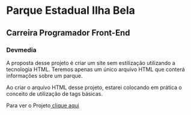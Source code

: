 <h1>Parque Estadual Ilha Bela</h1>
<h2>Carreira Programador Front-End</h2>
<h3>Devmedia</h3>
<p>A proposta desse projeto é criar um site sem estilização utilizando a tecnologia HTML. Teremos apenas um único arquivo HTML que conterá informações sobre um parque.</p>
<p>Ao criar o arquivo HTML desse projeto, estarei colocando em prática o conceito de utilização de tags básicas.</p>
<p>Para ver o Projeto<a href="https://devmedia.taoliveira.com.br/parque-estadual-ilha-bela/" target="_blank"> clique aqui</a></p>